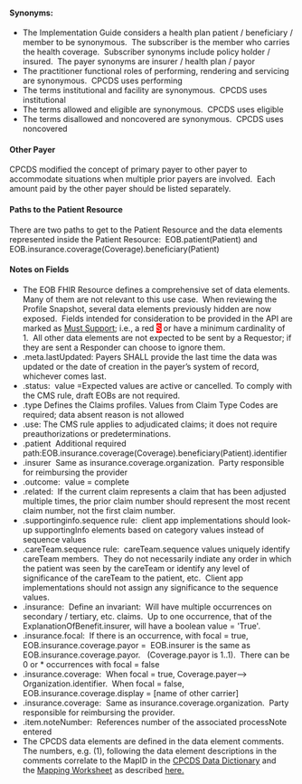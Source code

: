 <h4 class="x_MsoNormal">Synonyms:</h4>
<ul>
<li class="x_MsoNormal">The Implementation Guide considers a health plan patient / beneficiary / member to be synonymous.&nbsp; The subscriber is the member who carries the health coverage.&nbsp; Subscriber synonyms include policy holder / insured.&nbsp; The payer synonyms are insurer / health plan / payor</li>
<li class="x_MsoNormal">The practitioner functional roles of performing, rendering and servicing are synonymous.&nbsp; CPCDS uses performing</li>
<li class="x_MsoNormal">The terms institutional and facility are synonymous.&nbsp; CPCDS uses institutional</li>
<li class="x_MsoNormal">The terms allowed and eligible are synonymous.&nbsp; CPCDS uses eligible</li>
<li class="x_MsoNormal">The terms disallowed and noncovered are synonymous.&nbsp; CPCDS uses noncovered</li>
</ul>
<h4 class="x_MsoNormal">Other Payer</h4>
<p class="x_MsoNormal">CPCDS modified the concept of primary payer to other payer to accommodate situations when multiple prior payers are involved.&nbsp; Each amount paid by the other payer should be listed separately.</p>
<h4 class="x_MsoNormal">Paths to the Patient Resource</h4>
<p class="x_MsoNormal">There are two paths to get to the Patient Resource and the data elements represented inside the Patient Resource:&nbsp;&nbsp;EOB.patient(Patient) and EOB.insurance.coverage(Coverage).beneficiary(Patient)</p>
<h4 class="x_MsoNormal">Notes on Fields</h4>
<ul>
<li class="x_MsoNormal">The EOB FHIR Resource defines a comprehensive set of data elements.&nbsp; Many of them are not relevant to this use case.&nbsp; When reviewing the Profile Snapshot, several data elements previously hidden are now exposed.&nbsp; Fields intended for consideration to be provided in the API are marked as <a href="General_Guidance.html#must-support">Must Support</a>; i.e., a red <span style="color: #ffffff; background-color: #ff0000;">S</span> or have a minimum cardinality of 1.&nbsp; All other data elements are not expected to be sent by a Requestor; if they are sent a Responder can choose to ignore them.</li>
<li class="x_MsoNormal">.meta.lastUpdated:&nbsp;Payers SHALL provide the last time the data was updated or the date of creation in the payer&rsquo;s system of record, whichever comes last.</li>
<li class="x_MsoNormal">.status:&nbsp; value =Expected values are active or cancelled. To comply with the CMS rule, draft EOBs are not required.&nbsp;</li>
<li class="x_MsoNormal">.type&nbsp;Defines the Claims profiles. Values from Claim Type Codes are required; data absent reason is not allowed</li>
<li class="x_MsoNormal">.use:&nbsp;The CMS rule applies to adjudicated claims; it does not require preauthorizations or predeterminations.</li>
<li class="x_MsoNormal">.patient&nbsp; Additional required path:EOB.insurance.coverage(Coverage).beneficiary(Patient).identifier</li>
<li class="x_MsoNormal">.insurer&nbsp; Same as insurance.coverage.organization.&nbsp; Party responsible for reimbursing the provider</li>
<li class="x_MsoNormal">.outcome:&nbsp; value = complete</li>
<li class="x_MsoNormal">.related:&nbsp; If the current claim represents a claim that has been adjusted multiple times, the prior claim number should represent the most recent claim number, not the first claim number.</li>
<li class="x_MsoNormal">.supportinginfo.sequence rule:&nbsp; client app implementations should look-up supportingInfo elements based on category values instead of sequence values</li>
<li class="x_MsoNormal">.careTeam.sequence rule:&nbsp; careTeam.sequence values uniquely identify careTeam members.&nbsp; They do not necessarily indiate any order in which the patient was seen by the careTeam or identify any level of significance of the careTeam to the patient, etc.&nbsp; Client app implementations should not assign any significance to the sequence values.&nbsp;&nbsp;&nbsp;</li>
<li class="x_MsoNormal">.insurance:&nbsp;&nbsp;Define an invariant:&nbsp; Will have multiple occurrences on secondary / tertiary, etc. claims.&nbsp; Up to one occurrence, that of the ExplanationOfBenefit.insurer, will have a boolean value = 'True'.&nbsp;</li>
<li class="x_MsoNormal">.insurance.focal:&nbsp; If there is an occurrence, with focal = true, EOB.insurance.coverage.payor =&nbsp; EOB.insurer is the same as EOB.insurance.coverage.payor.&nbsp;&nbsp; (Coverage.payor is 1..1).&nbsp; There can be&nbsp; 0 or * occurrences with focal = false</li>
<li class="x_MsoNormal">.insurance.coverage:&nbsp; When focal = true, Coverage.payer--&gt; Organization.identifier.&nbsp; When focal = false, EOB.insurance.coverage.display = [name of other carrier]&nbsp;&nbsp;</li>
<li class="x_MsoNormal">.insurance.coverage:&nbsp; Same as insurance.coverage.organization.&nbsp; Party responsible for reimbursing the provider.</li>
<li class="x_MsoNormal">.item.noteNumber:&nbsp; References number of the associated processNote entered</li>
<li class="x_MsoNormal">The CPCDS data elements are defined in the data element comments.&nbsp; The numbers, e.g. (1), following the data element descriptions in the comments correlate to the MapID in the&nbsp;<a href="CPCDSDataDictionary.docx" >CPCDS Data Dictionary</a>&nbsp;and the&nbsp;<a href="CPCDStoFHIRProfilesMapping.xlsx">Mapping Worksheet</a>&nbsp;as described&nbsp;<a href="Common_Payer_Consumer_Data_Set.html">here.</a></li>
</ul>